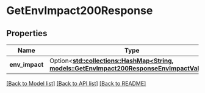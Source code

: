 # GetEnvImpact200Response

## Properties

Name | Type | Description | Notes
------------ | ------------- | ------------- | -------------
**env_impact** | Option<[**std::collections::HashMap<String, models::GetEnvImpact200ResponseEnvImpactValue>**](get_env_impact_200_response_env_impact_value.md)> |  | [optional]

[[Back to Model list]](../README.md#documentation-for-models) [[Back to API list]](../README.md#documentation-for-api-endpoints) [[Back to README]](../README.md)


